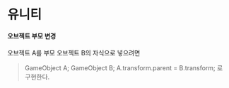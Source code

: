 # 유니티

#### 오브젝트 부모 변경

오브젝트 A를 부모 오브젝트 B의 자식으로 넣으려면
> GameObject A;
> GameObject B;
> A.transform.parent = B.transform;
로 구현한다.

